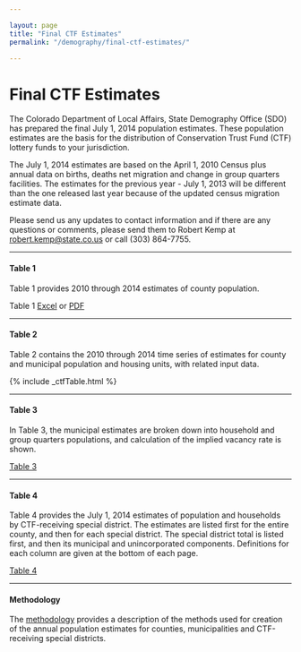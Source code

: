 ```yaml
---

layout: page
title: "Final CTF Estimates"
permalink: "/demography/final-ctf-estimates/"

---
```


# Final CTF Estimates

The Colorado Department of Local Affairs, State Demography Office (SDO) has prepared the final July 1, 2014 population estimates. These population estimates are the basis for the distribution of Conservation Trust Fund (CTF) lottery funds to your jurisdiction.

The July 1, 2014 estimates are based on the April 1, 2010 Census plus annual data on births, deaths net migration and change in group quarters facilities. The estimates for the previous year - July 1, 2013 will be different than the one released last year because of the updated census migration estimate data.

Please send us any updates to contact information and if there are any questions or comments, please send them to Robert Kemp at [robert.kemp@state.co.us](mailto:robert.kemp@state.co.us) or call (303) 864-7755.


----

#### Table 1

Table 1 provides 2010 through 2014 estimates of county population.

Table 1 [Excel](https://drive.google.com/open?id=0B-vz6H4k4SEScDNNRmZTclJNZjg&authuser=0) or [PDF](https://drive.google.com/open?id=0B-vz6H4k4SESaXZGaTUxVFM1ODA&authuser=0)

---- 

#### Table 2

Table 2 contains the 2010 through 2014 time series of estimates for county and municipal population and housing units, with related input data.

{% include _ctfTable.html %}

----

#### Table 3

In Table 3, the municipal estimates are broken down into household and group quarters populations, and calculation of the implied vacancy rate is shown.

[Table 3](https://drive.google.com/open?id=0B-vz6H4k4SESS2lTaWpuMzJ2ZFE&authuser=0)

----

#### Table 4

Table 4 provides the July 1, 2014 estimates of population and households by CTF-receiving special district. The estimates are listed first for the entire county, and then for each special district. The special district total is listed first, and then its municipal and unincorporated components. Definitions for each column are given at the bottom of each page.

[Table 4](https://drive.google.com/open?id=0B-vz6H4k4SESYjhXaGpvaDRsa00&authuser=0)

----

#### Methodology

The [methodology](https://drive.google.com/open?id=0B-vz6H4k4SESYy14bF9BS01IMlU&authuser=0) provides a description of the methods used for creation of the annual population estimates for counties, municipalities and CTF-receiving special districts.

